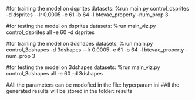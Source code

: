 #for training the model on dsprites datasets:
%run main.py control_dsprites -d dsprites --lr 0.0005 -e 61 -b 64 -l btcvae_property -num_prop 3

#for testing the model on dsprites datasets:
%run main_viz.py control_dsprites all -e 60 -d dsprites


#for training the model on 3dshapes datasets:
%run main.py control_3dshapes -d 3dshapes --lr 0.0005 -e 61 -b 64 -l btcvae_property -num_prop 3

#for testing the model on 3dshapes datasets:
%run main_viz.py control_3dshapes all -e 60 -d 3dshapes

#All the parameters can be modofied in the file: hyperparam.ini
#All the generated results will be stored in the folder: results
 
